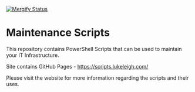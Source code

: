 [![Mergify Status][mergify-status]][mergify]

[mergify]: https://mergify.io
[mergify-status]: https://img.shields.io/endpoint.svg?url=https://gh.mergify.io/badges/BanterBoy/scripts-blog&style=flat

# Maintenance Scripts

This repository contains PowerShell Scripts that can be used to maintain your IT Infrastructure.

Site contains GitHub Pages - https://scripts.lukeleigh.com/

Please visit the website for more information regarding the scripts and their uses.
